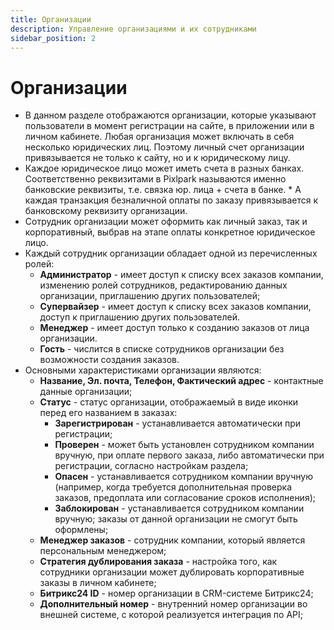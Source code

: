 ```yaml
---
title: Организации
description: Управление организациями и их сотрудниками
sidebar_position: 2
---
```


# Организации
* В данном разделе отображаются организации, которые указывают пользователи в момент регистрации на сайте, в приложении или в личном кабинете. Любая организация может включать в себя несколько юридических лиц. Поэтому личный счет организации привязывается не только к сайту, но и к юридическому лицу.
* Каждое юридическое лицо может иметь счета в разных банках. Соответственно реквизитами в Pixlpark называются именно банковские реквизиты, т.е. связка юр. лица + счета в банке. * А каждая транзакция безналичной оплаты по заказу привязывается к банковскому реквизиту организации.
* Сотрудник организации может оформить как личный заказ, так и корпоративный, выбрав на этапе оплаты конкретное юридическое лицо.
* Каждый сотрудник организации обладает одной из перечисленных ролей:
    + __Администратор__ - имеет доступ к списку всех заказов компании, изменению ролей сотрудников, редактированию данных организации, приглашению других пользователей;
    + __Супервайзер__ - имеет доступ к списку всех заказов компании, доступ к приглашению других пользователей.
    + __Менеджер__ - имеет доступ только к созданию заказов от лица организации.
    + __Гость__ - числится в списке сотрудников организации без возможности создания заказов.
* Основными характеристиками организации являются:
    + __Название, Эл. почта, Телефон, Фактический адрес__ - контактные данные организации;
    + __Статус__ - статус организации, отображаемый в виде иконки перед его названием в заказах:
        + __Зарегистрирован__ - устанавливается автоматически при регистрации;
        + __Проверен__ - может быть установлен сотрудником компании вручную, при оплате первого заказа, либо автоматически при регистрации, согласно настройкам раздела;
        + __Опасен__ - устанавливается сотрудником компании вручную (например, когда требуется дополнительная проверка заказов, предоплата или согласование сроков исполнения);
        + __Заблокирован__ - устанавливается сотрудником компании вручную; заказы от данной организации не смогут быть оформлены;
    + __Менеджер заказов__ - сотрудник компании, который является персональным менеджером;
    + __Стратегия дублирования заказа__ - настройка того, как сотрудники организации может дублировать корпоративные заказы в личном кабинете;
    + __Битрикс24 ID__ - номер организации в CRM-системе Битрикс24;
    + __Дополнительный номер__ - внутренний номер организации во внешней системе, с которой реализуется интеграция по API;